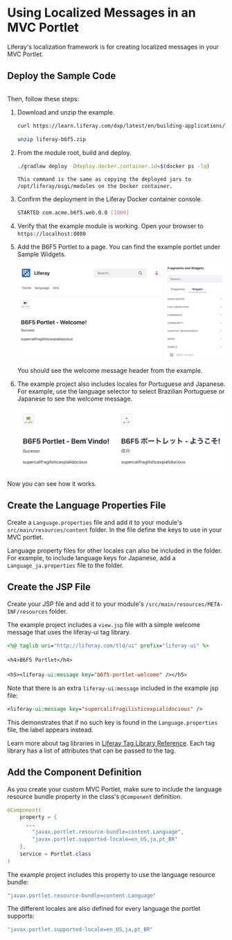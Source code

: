 # Using Localized Messages in an MVC Portlet

Liferay's localization framework is for creating localized messages in your MVC Portlet. 

## Deploy the Sample Code

```{include} /_snippets/run-liferay-portal.md
```

Then, follow these steps:

1. Download and unzip the example.

    ```bash
    curl https://learn.liferay.com/dxp/latest/en/building-applications/developing-a-java-web-application/using-mvc/liferay-b6f5.zip -O
    ```

    ```bash
    unzip liferay-b6f5.zip
    ```

1. From the module root, build and deploy.

    ```bash
    ./gradlew deploy -Ddeploy.docker.container.id=$(docker ps -lq)
    ```

    ```{note}
    This command is the same as copying the deployed jars to /opt/liferay/osgi/modules on the Docker container.
    ```

1. Confirm the deployment in the Liferay Docker container console.

    ```bash
    STARTED com.acme.b6f5.web.0.0 [1009]
    ```

1. Verify that the example module is working. Open your browser to `https://localhost:8080`

1. Add the B6F5 Portlet to a page. You can find the example portlet under Sample Widgets.

    ![Add the B6F5 Portlet to a page.](./using-localized-messages-in-an-mvc-portlet/images/01.png)

    You should see the welcome message header from the example.

1. The example project also includes locales for Portuguese and Japanese. For example, use the language selector to select Brazilian Portuguese or Japanese to see the welcome message.

    ![The example shows locales for Portuguese and Japanese.](./using-localized-messages-in-an-mvc-portlet/images/02.png)

Now you can see how it works. 

## Create the Language Properties File

Create a `Language.properties` file and add it to your module's `src/main/resources/content` folder. In the file define the keys to use in your MVC portlet. 

Language property files for other locales can also be included in the folder. For example, to include language keys for Japanese, add a `Language_ja.properties` file to the folder.

## Create the JSP File

Create your JSP file and add it to your module's `/src/main/resources/META-INF/resources` folder.

The example project includes a `view.jsp` file with a simple welcome message that uses the liferay-ui tag library.

```jsp
<%@ taglib uri="http://liferay.com/tld/ui" prefix="liferay-ui" %>

<h4>B6F5 Portlet</h4>

<h5><liferay-ui:message key="b6f5-portlet-welcome" /></h5>
```

Note that there is an extra `liferay-ui:message` included in the example jsp file: 

```jsp
<liferay-ui:message key="supercalifragilisticexpialidocious" />
```

This demonstrates that if no such key is found in the `Language.properties` file, the label appears instead. 

Learn more about tag libraries in [Liferay Tag Library Reference](https://learn.liferay.com/reference/latest/en/dxp/taglibs/util-taglib/index.html). Each tag library has a list of attributes that can be passed to the tag.

## Add the Component Definition

As you create your custom MVC Portlet, make sure to include the language resource bundle property in the class's `@Component` definition.

```java
@Component(
	property = {
      ...
		"javax.portlet.resource-bundle=content.Language",
		"javax.portlet.supported-locale=en_US,ja,pt_BR"
	},
	service = Portlet.class
)
```

The example project includes this property to use the language resource bundle: 

```java
"javax.portlet.resource-bundle=content.Language"
```

The different locales are also defined for every language the portlet supports:

```java
"javax.portlet.supported-locale=en_US,ja,pt_BR"
```
